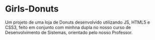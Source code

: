 # Girls-Donuts
Um projeto de uma loja de Donuts desenvolvido utilizando JS, HTML5 e CSS3, feito em conjunto com minhna dupla no nosso curso de Desenvolvimento de Sistemas, orientado pelo nosso Professor.
